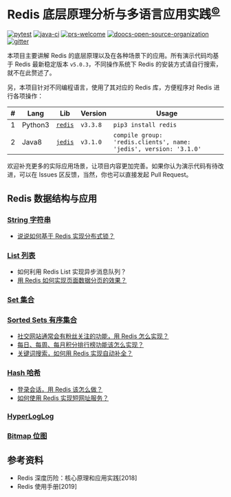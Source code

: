 # Redis 底层原理分析与多语言应用实践<sup>[©](https://github.com/yanglbme)</sup>
[![pytest](https://github.com/yanglbme/redis-multi-programming-language-practice/workflows/pytest/badge.svg)](https://github.com/yanglbme/redis-multi-programming-language-practice/actions)
[![java-ci](https://github.com/yanglbme/redis-multi-programming-language-practice/workflows/Java%20CI/badge.svg)](https://github.com/yanglbme/redis-multi-programming-language-practice/actions)
[![prs-welcome](https://badgen.net/badge/PRs/welcome/green)](http://makeapullrequest.com)
[![doocs-open-source-organization](https://badgen.net/badge/organization/join%20us/cyan)](https://doocs.github.io/#/?id=how-to-join)
[![gitter](https://badgen.net/badge/gitter/chat/cyan)](https://gitter.im/doocs)

本项目主要讲解 Redis 的底层原理以及在各种场景下的应用。所有演示代码均基于 Redis 最新稳定版本 `v5.0.3`，不同操作系统下 Redis 的安装方式请自行搜索，就不在此赘述了。

另，本项目针对不同编程语言，使用了其对应的 Redis 库，方便程序对 Redis 进行各项操作：

| # | Lang | Lib | Version | Usage |
|---|---|---|---|---|
| 1 | Python3 | [`redis`](https://pypi.org/project/redis/) | `v3.3.8` | `pip3 install redis `|
| 2 | Java8 | [`jedis`](https://mvnrepository.com/artifact/redis.clients/jedis/3.1.0) | `v3.1.0` | `compile group: 'redis.clients', name: 'jedis', version: '3.1.0'` |

欢迎补充更多的实际应用场景，让项目内容更加完善。如果你认为演示代码有待改进，可以在 Issues 区反馈，当然，你也可以直接发起 Pull Request。

## Redis 数据结构与应用

### [String 字符串](/docs/redis-string-introduction.md)
- [说说如何基于 Redis 实现分布式锁？](/docs/redis-distributed-lock.md)

### [List 列表](/docs/redis-list-introduction.md)
- 如何利用 Redis List 实现异步消息队列？
- [用 Redis 如何实现页面数据分页的效果？](/docs/redis-list-paginate.md)

### [Set 集合](/docs/redis-set-introduction.md)

### [Sorted Sets 有序集合](/docs/redis-sorted-set-introduction.md)
- [社交网站通常会有粉丝关注的功能，用 Redis 怎么实现？](/docs/redis-sorted-set-sns-follow.md)
- [每日、每周、每月积分排行榜功能该怎么实现？](/docs/redis-sorted-set-ranking-or-trending-list.md)
- [关键词搜索，如何用 Redis 实现自动补全？](/docs/redis-sorted-set-auto-complete.md)

### [Hash 哈希](/docs/redis-hash-introduction.md)
- [登录会话，用 Redis 该怎么做？](/docs/redis-hash-session-token.md)
- [如何使用 Redis 实现短网址服务？](/docs/redis-hash-shorten-url.md)

### [HyperLogLog](/docs/redis-hyperLogLog-introduction.md)

### [Bitmap 位图](/docs/redis-bitmap-introduction.md)

## 参考资料
- Redis 深度历险：核心原理和应用实践[2018]
- Redis 使用手册[2019]
